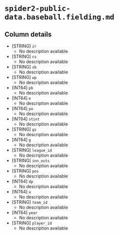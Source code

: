# `spider2-public-data.baseball.fielding.md`

## Column details

* [STRING]    `zr`
  - No description available
* [STRING]    `cs`
  - No description available
* [STRING]    `sb`
  - No description available
* [STRING]    `wp`
  - No description available
* [INT64]    `pb`
  - No description available
* [INT64]    `e`
  - No description available
* [INT64]    `po`
  - No description available
* [INT64]    `stint`
  - No description available
* [STRING]    `gs`
  - No description available
* [INT64]    `g`
  - No description available
* [STRING]    `league_id`
  - No description available
* [STRING]    `inn_outs`
  - No description available
* [STRING]    `pos`
  - No description available
* [INT64]    `dp`
  - No description available
* [INT64]    `a`
  - No description available
* [STRING]    `team_id`
  - No description available
* [INT64]    `year`
  - No description available
* [STRING]    `player_id`
  - No description available

